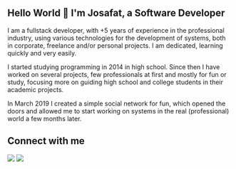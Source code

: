 ## Hello World 👋 I'm Josafat, a Software Developer

I am a fullstack developer, with +5 years of experience in the professional industry, using various technologies for the development of systems, both in corporate, freelance and/or personal projects.
I am dedicated, learning quickly and very easily.

I started studying programming in 2014 in high school.
Since then I have worked on several projects, few professionals at first and mostly for fun or study, focusing more on guiding high school and college students in their academic projects.

In March 2019 I created a simple social network for fun, which opened the doors and allowed me to start working on systems in the real (professional) world a few months later.

## Connect with me
<div>
<a href="https://www.instagram.com/josaphate.ngoma/" target="_blank"><img loading="lazy" src="https://img.shields.io/badge/-Instagram-%23E4405F?style=for-the-badge&logo=instagram&logoColor=white" target="_blank"></a>
<a href="https://www.linkedin.com/in/josafatngoma/" target="_blank"><img loading="lazy" src="https://img.shields.io/badge/-LinkedIn-%230077B5?style=for-the-badge&logo=linkedin&logoColor=white" target="_blank"></a>   
</div>

<!--
**josafatngoma/josafatngoma** is a ✨ _special_ ✨ repository because its `README.md` (this file) appears on your GitHub profile.

Here are some ideas to get you started:

- 🔭 I’m currently working on ...
- 🌱 I’m currently learning ...
- 👯 I’m looking to collaborate on ...
- 🤔 I’m looking for help with ...
- 💬 Ask me about ...
- 📫 How to reach me: ...
- 😄 Pronouns: ...
- ⚡ Fun fact: ...
-->
